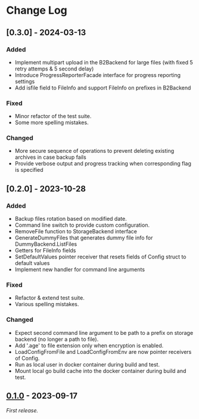 # Change Log

## [0.3.0] - 2024-03-13

### Added

- Implement multipart upload in the B2Backend for large files (with fixed 5 retry attemps & 5 second delay)
- Introduce ProgressReporterFacade interface for progress reporting settings
- Add isfile field to FileInfo and support FileInfo on prefixes in B2Backend

### Fixed

- Minor refactor of the test suite.
- Some more spelling mistakes.

### Changed

- More secure sequence of operations to prevent deleting existing archives in case backup fails
- Provide verbose output and progress tracking when corresponding flag is specified

## [0.2.0] - 2023-10-28

### Added

- Backup files rotation based on modified date.
- Command line switch to provide custom configuration.
- RemoveFile function to StorageBackend interface
- GenerateDummyFiles that generates dummy file info for DummyBackend.ListFiles
- Getters for FileInfo fields
- SetDefaultValues pointer receiver that resets fields of Config struct to default values
- Implement new handler for command line arguments

### Fixed

- Refactor & extend test suite.
- Various spelling mistakes.

### Changed

- Expect second command line argument to be path to a prefix on storage backend (no longer a path to file).
- Add '.age' to file extension only when encryption is enabled.
- LoadConfigFromFile and LoadConfigFromEnv are now pointer receivers of Config.
- Run as local user in docker container during build and test.
- Mount local go build cache into the docker container during build and test.

## [0.1.0] - 2023-09-17

_First release._

[0.1.0]: https://github.com/breezerider/squirrelup/releases/tag/v0.1.0
